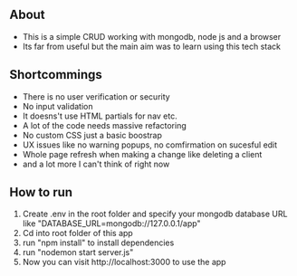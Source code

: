 ## About
- This is a simple CRUD working with mongodb, node js and a browser
- Its far from useful but the main aim was to learn using this tech stack

## Shortcommings
- There is no user verification or security 
- No input validation 
- It doesns't use HTML partials for nav etc.
- A lot of the code needs massive refactoring 
- No custom CSS just a basic boostrap
- UX issues like no warning popups, no comfirmation on sucesful edit
- Whole page refresh when making a change like deleting a client
- and a lot more I can't think of right now

## How to run 
1. Create .env in the root folder and specify your mongodb database URL like "DATABASE_URL=mongodb://127.0.0.1/app"
2. Cd into root folder of this app
3. run "npm install" to install dependencies
4. run "nodemon start server.js" 
5. Now you can visit http://localhost:3000 to use the app